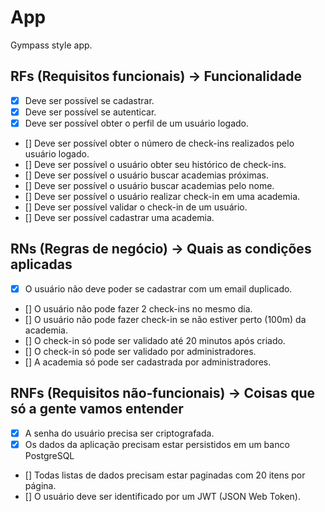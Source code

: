 # App

Gympass style app.

## RFs (Requisitos funcionais) -> Funcionalidade

- [x] Deve ser possível se cadastrar.
- [x] Deve ser possível se autenticar.
- [x] Deve ser possível obter o perfil de um usuário logado.
- [] Deve ser possível obter o número de check-ins realizados pelo usuário logado.
- [] Deve ser possível o usuário obter seu histórico de check-ins.
- [] Deve ser possível o usuário buscar academias próximas.
- [] Deve ser possível o usuário buscar academias pelo nome.
- [] Deve ser possível o usuário realizar check-in em uma academia.
- [] Deve ser possível validar o check-in de um usuário.
- [] Deve ser possível cadastrar uma academia.

## RNs (Regras de negócio) -> Quais as condições aplicadas

- [x] O usuário não deve poder se cadastrar com um email duplicado.
- [] O usuário não pode fazer 2 check-ins no mesmo dia.
- [] O usuário não pode fazer check-in se não estiver perto (100m) da academia.
- [] O check-in só pode ser validado até 20 minutos após criado.
- [] O check-in só pode ser validado por administradores.
- [] A academia só pode ser cadastrada por administradores.

## RNFs (Requisitos não-funcionais) -> Coisas que só a gente vamos entender

- [x] A senha do usuário precisa ser criptografada.
- [x] Os dados da aplicação precisam estar persistidos em um banco PostgreSQL
- [] Todas listas de dados precisam estar paginadas com 20 itens por página.
- [] O usuário deve ser identificado por um JWT (JSON Web Token).